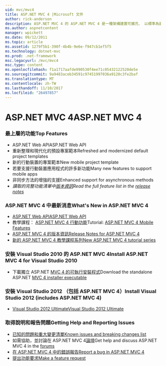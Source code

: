 ```yaml
---
uid: mvc/mvc4
title: ASP.NET MVC 4 |Microsoft 文件
author: rick-anderson
description: ASP.NET MVC 4 的 ASP.NET MVC 4 是一種架構建置可擴充、 以標準為基礎的 web 應用程式使用信譽良好的設計模式與強大的 AS....
ms.author: aspnetcontent
manager: wpickett
ms.date: 09/12/2011
ms.topic: article
ms.assetid: 1279f5b1-390f-4b4b-9e6e-f947cb1ef5f5
ms.technology: dotnet-mvc
ms.prod: .net-framework
msc.legacyurl: /mvc/mvc4
msc.type: content
ms.openlocfilehash: f1a1717aafde990530f4ee71c05432122520de5e
ms.sourcegitcommit: 9a9483aceb34591c97451997036a9120c3fe2baf
ms.translationtype: MT
ms.contentlocale: zh-TW
ms.lasthandoff: 11/10/2017
ms.locfileid: "26497857"
---
```

<a name="aspnet-mvc-4"></a><span data-ttu-id="032ce-103">ASP.NET MVC 4</span><span class="sxs-lookup"><span data-stu-id="032ce-103">ASP.NET MVC 4</span></span>
====================
### <a name="top-features"></a><span data-ttu-id="032ce-104">最上層的功能</span><span class="sxs-lookup"><span data-stu-id="032ce-104">Top Features</span></span>

- <span data-ttu-id="032ce-105">ASP.NET Web API</span><span class="sxs-lookup"><span data-stu-id="032ce-105">ASP.NET Web API</span></span>
- <span data-ttu-id="032ce-106">重新整理和現代化的預設專案範本</span><span class="sxs-lookup"><span data-stu-id="032ce-106">Refreshed and modernized default project templates</span></span>
- <span data-ttu-id="032ce-107">新的行動裝置的專案範本</span><span class="sxs-lookup"><span data-stu-id="032ce-107">New mobile project template</span></span>
- <span data-ttu-id="032ce-108">若要支援行動裝置應用程式的許多新功能</span><span class="sxs-lookup"><span data-stu-id="032ce-108">Many new features to support mobile apps</span></span>
- <span data-ttu-id="032ce-109">非同步方法的增強的支援</span><span class="sxs-lookup"><span data-stu-id="032ce-109">Enhanced support for asynchronous methods</span></span>
- <span data-ttu-id="032ce-110">*讀取的完整功能清單中[版本資訊](../whitepapers/mvc4-release-notes.md)*</span><span class="sxs-lookup"><span data-stu-id="032ce-110">*Read the full feature list in the [release notes](../whitepapers/mvc4-release-notes.md)*</span></span>


### <a name="whats-new-in-aspnet-mvc-4"></a><span data-ttu-id="032ce-111">ASP.NET MVC 4 中最新消息</span><span class="sxs-lookup"><span data-stu-id="032ce-111">What's New in ASP.NET MVC 4</span></span>

- [<span data-ttu-id="032ce-112">ASP.NET Web API</span><span class="sxs-lookup"><span data-stu-id="032ce-112">ASP.NET Web API</span></span>](../web-api/index.md)
- <span data-ttu-id="032ce-113">教學課程： [ASP.NET MVC 4 行動功能](overview/older-versions/aspnet-mvc-4-mobile-features.md)</span><span class="sxs-lookup"><span data-stu-id="032ce-113">Tutorial: [ASP.NET MVC 4 Mobile Features](overview/older-versions/aspnet-mvc-4-mobile-features.md)</span></span>
- [<span data-ttu-id="032ce-114">ASP.NET MVC 4 的版本資訊</span><span class="sxs-lookup"><span data-stu-id="032ce-114">Release Notes for ASP.NET MVC 4</span></span>](../whitepapers/mvc4-release-notes.md)
- [<span data-ttu-id="032ce-115">新的 ASP.NET MVC 4 教學課程系列</span><span class="sxs-lookup"><span data-stu-id="032ce-115">New ASP.NET MVC 4 tutorial series</span></span>](overview/older-versions/getting-started-with-aspnet-mvc4/intro-to-aspnet-mvc-4.md)


### <a name="install-aspnet-mvc-4-for-visual-studio-2010"></a><span data-ttu-id="032ce-116">安裝 Visual Studio 2010 的 ASP.NET MVC 4</span><span class="sxs-lookup"><span data-stu-id="032ce-116">Install ASP.NET MVC 4 for Visual Studio 2010</span></span>

- <span data-ttu-id="032ce-117">下載獨立 ASP.NET [MVC 4 的可執行安裝程式](https://www.microsoft.com/download/details.aspx?id=30683)</span><span class="sxs-lookup"><span data-stu-id="032ce-117">Download the standalone ASP.NET [MVC 4 installer executable](https://www.microsoft.com/download/details.aspx?id=30683)</span></span>


### <a name="install-visual-studio-2012-includes-aspnet-mvc-4"></a><span data-ttu-id="032ce-118">安裝 Visual Studio 2012 （包括 ASP.NET MVC 4）</span><span class="sxs-lookup"><span data-stu-id="032ce-118">Install Visual Studio 2012 (includes ASP.NET MVC 4)</span></span>

- [<span data-ttu-id="032ce-119">Visual Studio 2012 Ultimate</span><span class="sxs-lookup"><span data-stu-id="032ce-119">Visual Studio 2012 Ultimate</span></span>](https://go.microsoft.com/fwlink/?linkid=247148)


### <a name="getting-help-and-reporting-issues"></a><span data-ttu-id="032ce-120">取得說明和報告問題</span><span class="sxs-lookup"><span data-stu-id="032ce-120">Getting Help and Reporting Issues</span></span>

- [<span data-ttu-id="032ce-121">已知的問題和重大變更清單</span><span class="sxs-lookup"><span data-stu-id="032ce-121">Known issues and breaking changes list</span></span>](../whitepapers/mvc4-release-notes.md#_Toc303253815)
- <span data-ttu-id="032ce-122">如需協助，並討論在 ASP.NET MVC 4[論壇](https://forums.asp.net/1146.aspx)</span><span class="sxs-lookup"><span data-stu-id="032ce-122">Get help and discuss ASP.NET MVC 4 in the [forums](https://forums.asp.net/1146.aspx)</span></span>
- [<span data-ttu-id="032ce-123">在 ASP.NET MVC 4 中的錯誤報告</span><span class="sxs-lookup"><span data-stu-id="032ce-123">Report a bug in ASP.NET MVC 4</span></span>](https://github.com/aspnet/AspNetWebStack/issues)
- [<span data-ttu-id="032ce-124">提出功能要求</span><span class="sxs-lookup"><span data-stu-id="032ce-124">Make a feature request</span></span>](http://aspnet.uservoice.com/forums/41201-asp-net-mvc)
